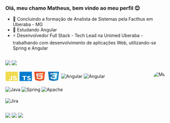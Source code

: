 ### Olá, meu chamo Matheus, bem vindo ao meu perfil 😊

- 📖 Concluindo a formação de Analista de Sistemas pela Facthus em Uberaba - MG
- 🔭 Estudando Angular
- ⚡ Desenvolvedor Full Stack - Tech Lead na Unimed Uberaba - trabalhando com desenvolvimento de aplicações Web, utilizando-se Spring e Angular

##

<picture>
  <source srcset="https://github-readme-stats.vercel.app/api?username=MathSZVKS&show_icons=true&theme=dracula&icon_color=4c71f2&hide_border=true&locale=pt-BR&border_radius=14" media="(prefers-color-scheme: dark)" />
  <source srcset="https://github-readme-stats.vercel.app/api?username=MathSZVKS&show_icons=true&theme=buefy&hide_border=true&locale=pt-BR&border_radius=14" media="(prefers-color-scheme: light), (prefers-color-scheme: no-preference)"/> <img src="https://github-readme-stats.vercel.app/api?username=MathSZVKS&show_icons=true"/>
</picture>

<img height="200em" src="https://github-readme-stats.vercel.app/api/top-langs/?username=MathSZVKS&layout=compact&langs_count=16&theme=tokyonight&locale=pt-BR&hide_border=true&border_radius=14"/>

<div>
<br>
  <img align="center" alt="Js" height="30" width="40" src="https://raw.githubusercontent.com/devicons/devicon/master/icons/javascript/javascript-plain.svg">
  <img align="center" alt="Ts" height="30" width="40" src="https://raw.githubusercontent.com/devicons/devicon/master/icons/typescript/typescript-plain.svg">
  <img align="center" alt="HTML" height="30" width="40" src="https://raw.githubusercontent.com/devicons/devicon/master/icons/html5/html5-original.svg">
  <img align="center" alt="CSS" height="30" width="40" src="https://raw.githubusercontent.com/devicons/devicon/master/icons/css3/css3-original.svg">
  <img align="center" alt="Angular" height="30" width="40" src="https://cdn.jsdelivr.net/gh/devicons/devicon/icons/angularjs/angularjs-original.svg"> 
  <img align="center" alt="Angular" height="30" width="40" src="https://cdn.jsdelivr.net/gh/devicons/devicon/icons/bootstrap/bootstrap-original.svg"> 
  <img align="right" alt="Me" height="200" style="border-radius:50px;" src="https://i.picasion.com/pic92/28f6c33a041dfd3e01a8dcbaf829dbda.gif">
</div>
<br>

<div>
  <img align="center" alt="Java" height="30" width="40" src="https://cdn.jsdelivr.net/gh/devicons/devicon/icons/java/java-original.svg">
  <img align="center" alt="Spring" height="30" width="40" src="https://cdn.jsdelivr.net/gh/devicons/devicon/icons/spring/spring-original.svg">
  <img align="center" alt="Apache" height="30" width="40" src="https://cdn.jsdelivr.net/gh/devicons/devicon/icons/apache/apache-original.svg">
</div>
<br>

<div>
  <img align="center" alt="Jira" height="30" width="40" src="https://cdn.jsdelivr.net/gh/devicons/devicon/icons/jira/jira-original.svg">
</div>

##

<div> 
  <a href="https://www.instagram.com/math.szvks/" target="_blank"><img src="https://img.shields.io/badge/-Instagram-%23E4405F?style=for-the-badge&logo=instagram&logoColor=white" target="_blank"></a>
  <a href = "mailto:matheus.russiancorp@gmail.com"><img src="https://img.shields.io/badge/Gmail-D14836?style=for-the-badge&logo=gmail&logoColor=white" target="_blank"></a>
  <a href="https://www.linkedin.com/in/matheus-sizervinks-ferreira-b77a4513a/" target="_blank"><img src="https://img.shields.io/badge/-LinkedIn-%230077B5?style=for-the-badge&logo=linkedin&logoColor=white" target="_blank"></a> 
</div>
